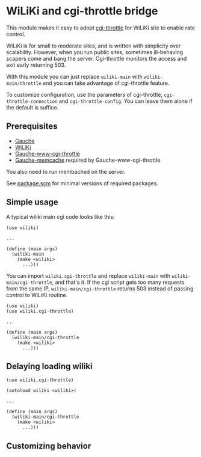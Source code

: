 # WiLiKi and cgi-throttle bridge

This module makes it easy to adopt [cgi-throttle](https://github.com/shirok/Gauche-www-cgi-throttle) for WiLiKi site
to enable rate control.

WiLiKi is for small to moderate sites, and is written with simplicity
over scalability.  However, when you run public sites, sometimes
ill-behaving scapers come and bang the server.  Cgi-throttle monitors
the access and exit early returning 503.

With this module you can just replace `wiliki-main` with
`wiliki-main/throttle` and you can take advantage of cgi-throttle
feature.

To customize configuration, use the parameters of cgi-throttle,
`cgi-throttle-connection` and `cgi-throttle-config`.  You can leave
them alone if the default is suffice.

## Prerequisites

- [Gauche](https://practical-scheme.net/gauche)
- [WiLiKi](https://github.com/shirok/WiLiKi)
- [Gauche-www-cgi-throttle](https://github.com/shirok/Gauche-www-cgi-throttle)
- [Gauche-memcache](https://github.com/tabe/Gauche-memcache) required by Gauche-www-cgi-throttle

You also need to run membached on the server.

See [package.scm](package.scm) for minimal versions of required
packages.

## Simple usage

A typical wiliki main cgi code looks like this:

```
(use wiliki)

...

(define (main args)
  (wiliki-main
    (make <wiliki>
      ...)))
```

You can import `wiliki.cgi-throttle` and replace `wiliki-main`
with `wiliki-main/cgi-throttle`, and that's it.  If the cgi
script gets too many requests from the same IP, `wiliki-main/cgi-throttle`
returns 503 instead of passing control to WiLiKi routine.

```
(use wiliki)
(use wiliki.cgi-throttle)

...

(define (main args)
  (wiliki-main/cgi-throttle
    (make <wiliki>
      ...)))
```

## Delaying loading wiliki

```
(use wiliki.cgi-throttle)

(autoload wiliki <wiliki>)

...

(define (main args)
  (wiliki-main/cgi-throttle
    (make <wiliki>
      ...)))
```

## Customizing behavior
